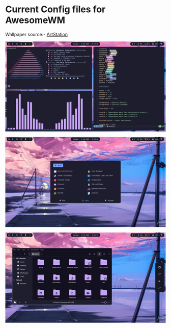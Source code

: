 # Current Config files for AwesomeWM

Wallpaper source:- [ArtStation](https://www.artstation.com/artwork/4bX4eY)

![alt text](/images/1.png?raw=true)

![a](/images/2.png?raw=true)

![lmao](/images/3.png?raw=true)

